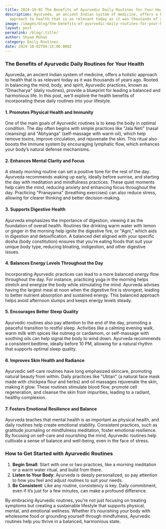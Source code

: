 ```yaml
---
title: 2024-10-02 The Benefits of Ayurvedic Daily Routines for Your Health
description: Ayurveda, an ancient Indian system of medicine, offers a holistic
  approach to health that is as relevant today as it was thousands of years ago.
image: /images/blog/the-benefits-of-ayurvedic-daily-routines-for-your-health.webp
layout: post
permalink: /blog/:title/
author: Shyam Mohan
category: Daily Routines
date: 2024-10-02T04:15:00.000Z
---
```

### The Benefits of Ayurvedic Daily Routines for Your Health

Ayurveda, an ancient Indian system of medicine, offers a holistic approach to health that is as relevant today as it was thousands of years ago. Rooted in balancing the mind, body, and spirit, Ayurvedic practices, known as "Dinacharya" (daily routines), provide a blueprint for leading a balanced and harmonious life. In this post, we'll explore the health benefits of incorporating these daily routines into your lifestyle.

#### 1. **Promotes Physical Health and Immunity**

One of the main goals of Ayurvedic routines is to keep the body in optimal condition. The day often begins with simple practices like "Jala Neti" (nasal cleansing) and "Abhyanga" (self-massage with warm oil), which help remove toxins, improve circulation, and rejuvenate the skin. This ritual also boosts the immune system by encouraging lymphatic flow, which enhances your body’s natural defense mechanisms.

#### 2. **Enhances Mental Clarity and Focus**

A steady morning routine can set a positive tone for the rest of the day. Ayurveda recommends waking up early, ideally before sunrise, and starting the day with meditation and mindfulness practices. These quiet moments help calm the mind, reducing anxiety and enhancing focus throughout the day. Practicing "Pranayama" (breathing exercises) can also reduce stress, allowing for clearer thinking and better decision-making.

#### 3. **Supports Digestive Health**

Ayurveda emphasizes the importance of digestion, viewing it as the foundation of overall health. Routines like drinking warm water with lemon or ginger in the morning help ignite the digestive fire, or "Agni," which aids in digestion and detoxification. A balanced diet aligned with your specific dosha (body constitution) ensures that you’re eating foods that suit your unique body type, reducing bloating, indigestion, and other digestive issues.

#### 4. **Balances Energy Levels Throughout the Day**

Incorporating Ayurvedic practices can lead to a more balanced energy flow throughout the day. For instance, practicing yoga in the morning helps stretch and energize the body while stimulating the mind. Ayurveda advises having the largest meal at noon when the digestive fire is strongest, leading to better nutrient absorption and sustained energy. This balanced approach helps avoid afternoon slumps and keeps energy levels steady.

#### 5. **Encourages Better Sleep Quality**

Ayurvedic routines also pay attention to the end of the day, promoting a peaceful transition to restful sleep. Activities like a calming evening walk, warm milk with spices like nutmeg or cardamom, or self-massage with soothing oils can help signal the body to wind down. Ayurveda recommends a consistent bedtime, ideally before 10 PM, allowing for a natural rhythm that supports optimal sleep quality.

#### 6. **Improves Skin Health and Radiance**

Ayurvedic self-care routines have long emphasized skincare, promoting natural beauty from within. Daily practices like "Ubtan" (a natural face mask made with chickpea flour and herbs) and oil massages rejuvenate the skin, making it glow. These routines stimulate blood flow, promote cell regeneration, and cleanse the skin from impurities, leading to a radiant, healthy complexion.

#### 7. **Fosters Emotional Resilience and Balance**

Ayurveda teaches that mental health is as important as physical health, and daily routines help create emotional stability. Consistent practices, such as gratitude journaling or mindfulness meditation, foster emotional resilience. By focusing on self-care and nourishing the mind, Ayurvedic routines help cultivate a sense of balance and well-being, even in the face of stress.

### How to Get Started with Ayurvedic Routines

1. **Begin Small**: Start with one or two practices, like a morning meditation or a warm water ritual, and build from there.
2. **Listen to Your Body**: Ayurveda is deeply personalized, so pay attention to how you feel and adjust routines to suit your needs.
3. **Be Consistent**: Like any routine, consistency is key. Daily commitment, even if it’s just for a few minutes, can make a profound difference.

By embracing Ayurvedic routines, you’re not just focusing on treating symptoms but creating a sustainable lifestyle that supports physical, mental, and emotional wellness. Whether it’s nourishing your body with wholesome food or grounding yourself through mindfulness, Ayurvedic routines help you thrive in a balanced, harmonious state.
